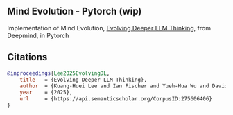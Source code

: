 ## Mind Evolution - Pytorch (wip)

Implementation of Mind Evolution, [Evolving Deeper LLM Thinking](https://arxiv.org/abs/2501.09891), from Deepmind, in Pytorch

## Citations

```bibtex
@inproceedings{Lee2025EvolvingDL,
    title   = {Evolving Deeper LLM Thinking},
    author  = {Kuang-Huei Lee and Ian Fischer and Yueh-Hua Wu and David Marwood and Shumeet Baluja and Dale Schuurmans and Xinyun Chen},
    year    = {2025},
    url     = {https://api.semanticscholar.org/CorpusID:275606406}
}
```
